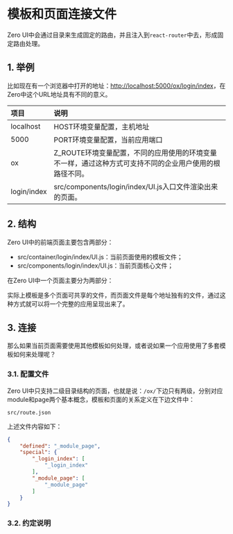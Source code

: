 # 模板和页面连接文件

Zero UI中会通过目录来生成固定的路由，并且注入到`react-router`中去，形成固定路由处理。

## 1. 举例

比如现在有一个浏览器中打开的地址：[http://localhost:5000/ox/login/index](http://localhost:5000/ox/login/index)，在Zero中这个URL地址具有不同的意义。

| 项目 | 说明 |
| :--- | :--- |
| localhost | HOST环境变量配置，主机地址 |
| 5000 | PORT环境变量配置，当前应用端口 |
| ox | Z\_ROUTE环境变量配置，不同的应用使用的环境变量不一样，通过这种方式可支持不同的企业用户使用的根路径不同。 |
| login/index | src/components/login/index/UI.js入口文件渲染出来的页面。 |

## 2. 结构

Zero UI中的前端页面主要包含两部分：

* src/container/login/index/UI.js：当前页面使用的模板文件；
* src/components/login/index/UI.js：当前页面核心文件；

在Zero UI中一个页面主要分为两部分：

实际上模板是多个页面可共享的文件，而页面文件是每个地址独有的文件，通过这种方式就可以将一个完整的应用呈现出来了。

## 3. 连接

那么如果当前页面需要使用其他模板如何处理，或者说如果一个应用使用了多套模板如何来处理呢？

### 3.1. 配置文件

Zero UI中只支持二级目录结构的页面，也就是说：`/ox/`下边只有两级，分别对应module和page两个基本概念，模板和页面的关系定义在下边文件中：

```shell
src/route.json
```

上述文件内容如下：

```json
{
    "defined": "_module_page",
    "special": {
        "_login_index": [
            "_login_index"
        ],
        "_module_page": [
            "_module_page"
        ]
    }
}
```

### 3.2. 约定说明





